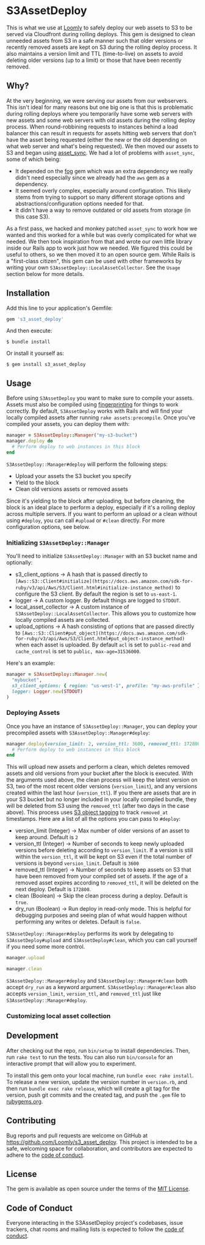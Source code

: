 # S3AssetDeploy

This is what we use at [Loomly](https://www.loomly.com) to safely deploy our web assets to S3 to be served via Cloudfront during rolling deploys.
This gem is designed to clean unneeded assets from S3 in a safe manner such that older versions or recently removed assets are kept on S3 during the rolling deploy process. It also maintains a version limit and TTL (time-to-live) on assets to avoid deleting older versions (up to a limit) or those that have been recently removed.

## Why?

At the very beginning, we were serving our assets from our webservers. This isn't ideal for many reasons but one big one is that this is problematic during rolling deploys where you temporarily have some web servers with new assets and some web servers with old assets during the rolling deploy process. When round-robbining requests to instances behind a load balancer this can result in requests for assets hitting web servers that don't have the asset being requested (either the new or the old depending on what web server and what's being requested). We then moved our assets to S3 and began using [asset_sync](https://github.com/AssetSync/asset_sync). We had a lot of problems with `asset_sync`, some of which being:

- It depended on the [fog](https://github.com/fog/fog) gem which was an extra dependency we really didn't need especially since we already had the `aws` gem as a dependency.
- It seemed overly complex, especially around configuration. This likely stems from trying to support so many different storage options and abstractions/configuration options needed for that.
- It didn't have a way to remove outdated or old assets from storage (in this case S3).

As a first pass, we hacked and monkey patched `asset_sync` to work how we wanted and this worked for a while but was overly complicated for what we needed. We then took inspiration from that and wrote our own little library inside our Rails app to work just how we needed. We figured this could be useful to others, so we then moved it to an open source gem. While Rails is a "first-class citizen", this gem can be used with other frameworks by writing your own `S3AssetDeploy::LocalAssetCollector`. See the `Usage` section below for more details.

## Installation

Add this line to your application's Gemfile:

```ruby
gem 's3_asset_deploy'
```

And then execute:

    $ bundle install

Or install it yourself as:

    $ gem install s3_asset_deploy

## Usage

Before using `S3AssetDeploy` you want to make sure to compile your assets. Assets must also be compiled using [fingerprinting](https://guides.rubyonrails.org/asset_pipeline.html#what-is-fingerprinting-and-why-should-i-care-questionmark) for things to work correctly. By default, `S3AssetDeploy` works with Rails and will find your locally compiled assets after running `rake assets:precompile`. Once you've compiled your assets, you can deploy them with:


```ruby
manager = S3AssetDeploy::Manager("my-s3-bucket")
manager.deploy do
  # Perform deploy to web instances in this block
end
```

`S3AssetDeploy::Manager#deploy` will perform the following steps:
- Upload your assets the S3 bucket you specify
- Yield to the block
- Clean old versions assets or removed assets

Since it's yielding to the block after uploading, but before cleaning, the block is an ideal place to perform a deploy, especially if it's a rolling deploy across multiple servers. If you want to perform an upload or a clean without using `#deploy`, you can call `#upload` or `#clean` directly. For more configuration options, see below.

### Initializing `S3AssetDeploy::Manager`
You'll need to initialize `S3AssetDeploy::Manager` with an S3 bucket name and optionally:

- s3_client_options -> A hash that is passed directly to `[Aws::S3::Client#initialize](https://docs.aws.amazon.com/sdk-for-ruby/v3/api/Aws/S3/Client.html#initialize-instance_method)` to configure the S3 client. By default the region is set to `us-east-1`.
- logger -> A custom logger. By default things are logged to `STDOUT`.
- local_asset_collector -> A custom instance of `S3AssetDeploy::LocalAssetCollector`. This allows you to customize how locally compiled assets are collected.
- upload_options -> A hash consisting of options that are passed directly to `[Aws::S3::Client#put_object](https://docs.aws.amazon.com/sdk-for-ruby/v3/api/Aws/S3/Client.html#put_object-instance_method)` when each asset is uploaded. By default `acl` is set to `public-read` and `cache_control` is set to `public, max-age=31536000`.

Here's an example:

```ruby
manager = S3AssetDeploy::Manager.new(
  "mybucket",
  s3_client_options: { region: "us-west-1", profile: "my-aws-profile" },
  logger: Logger.new(STDOUT)
)
```

### Deploying Assets
Once you have an instance of `S3AssetDeploy::Manager`, you can deploy your precompiled assets with `S3AssetDeploy::Manager#deploy`:

```ruby
manager.deploy(version_limit: 2, version_ttl: 3600, removed_ttl: 172800) do
  # Perform deploy to web instances in this block
end
```

This will upload new assets and perform a clean, which deletes removed assets and old versions from your bucket after the block is executed.
With the arguments used above, the clean process will keep the latest version on S3, two of the most recent older versions (`version_limit`), and any versions created within the last hour (`version_ttl`).
If you there are assets that are in your S3 bucket but no longer included in your locally compiled bundle, they will be deleted from S3 using the `removed_ttl` (after two days in the case above). This process uses [S3 object tagging](https://docs.aws.amazon.com/sdk-for-ruby/v3/api/Aws/S3/Client.html#put_object_tagging-instance_method) to track `removed_at` timestamps. Here are a list of all the options you can pass to `#deploy`:

- version_limit (Integer) -> Max number of older versions of an asset to keep around. Default is `2`
- version_ttl (Integer) -> Number of seconds to keep newly uploaded versions before deleting according to `version_limit`. If a version is still within the `version_ttl`, it will be kept on S3 even if the total number of versions is beyond `version_limit`. Default is `3600`
- removed_ttl (Integer) -> Number of seconds to keep assets on S3 that have been removed from your compiled set of assets. If the age of a removed asset expires according to `removed_ttl`, it will be deleted on the next deploy. Default is `172800`.
- clean (Boolean) -> Skip the clean process during a deploy. Default is `true`.
- dry_run (Boolean) -> Run deploy in read-only mode. This is helpful for debugging purposes and seeing plan of what would happen without performing any writes or deletes. Default is `false`.

`S3AssetDeploy::Manager#deploy` performs its work by delegating to `S3AssetDeploy#upload` and `S3AssetDeploy#clean`, which you can call yourself if you need some more control.


```ruby
manager.upload

manager.clean
```

`S3AssetDeploy::Manager#deploy` and `S3AssetDeploy::Manager#clean` both accept `dry_run` as a keyword argument.
`S3AssetDeploy::Manager#clean` also accepts `version_limit`, `version_ttl`, and `removed_ttl` just like `S3AssetDeploy::Manager#deploy`.


### Customizing local asset collection


## Development

After checking out the repo, run `bin/setup` to install dependencies. Then, run `rake test` to run the tests. You can also run `bin/console` for an interactive prompt that will allow you to experiment.

To install this gem onto your local machine, run `bundle exec rake install`. To release a new version, update the version number in `version.rb`, and then run `bundle exec rake release`, which will create a git tag for the version, push git commits and the created tag, and push the `.gem` file to [rubygems.org](https://rubygems.org).

## Contributing

Bug reports and pull requests are welcome on GitHub at https://github.com/Loomly/s3_asset_deploy. This project is intended to be a safe, welcoming space for collaboration, and contributors are expected to adhere to the [code of conduct](https://github.com/Loomly/s3_asset_deploy/blob/master/CODE_OF_CONDUCT.md).

## License

The gem is available as open source under the terms of the [MIT License](https://opensource.org/licenses/MIT).

## Code of Conduct

Everyone interacting in the S3AssetDeploy project's codebases, issue trackers, chat rooms and mailing lists is expected to follow the [code of conduct](https://github.com/Loomly/s3_asset_deploy/blob/master/CODE_OF_CONDUCT.md).
